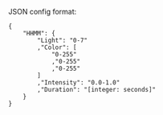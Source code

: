 JSON config format:

```
{
	"HHMM": {
		"Light": "0-7"
		,"Color": [
			"0-255"
			,"0-255"
			,"0-255"
		]
		,"Intensity": "0.0-1.0"
		,"Duration": "[integer: seconds]"
	}
}
```
